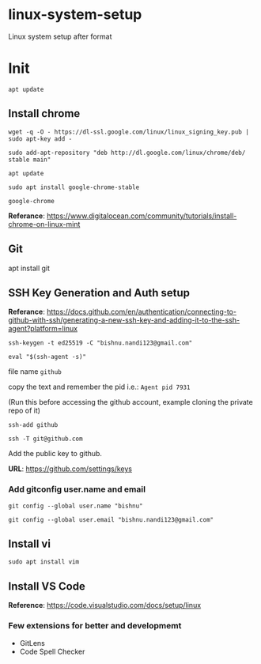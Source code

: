 # linux-system-setup
Linux system setup after format


# Init


`apt update`



## Install chrome

`wget -q -O - https://dl-ssl.google.com/linux/linux_signing_key.pub | sudo apt-key add -`

`sudo add-apt-repository "deb http://dl.google.com/linux/chrome/deb/ stable main"`

`apt update`

`sudo apt install google-chrome-stable`

`google-chrome`


**Referance**: https://www.digitalocean.com/community/tutorials/install-chrome-on-linux-mint


## Git

apt install git


## SSH Key Generation and Auth setup

**Referance**: https://docs.github.com/en/authentication/connecting-to-github-with-ssh/generating-a-new-ssh-key-and-adding-it-to-the-ssh-agent?platform=linux

`ssh-keygen -t ed25519 -C "bishnu.nandi123@gmail.com"`

`eval "$(ssh-agent -s)"`




file name `github`

copy the text and remember the pid i.e.: `Agent pid 7931`



(Run this before accessing the github account, example cloning the private repo of it)

`ssh-add github`

`ssh -T git@github.com`



Add the public key to github.


**URL**: https://github.com/settings/keys

### Add gitconfig user.name and email
`git config --global user.name "bishnu"`

`git config --global user.email "bishnu.nandi123@gmail.com"`





## Install vi

`sudo apt install vim`
 
 
 

## Install VS Code

**Reference**: https://code.visualstudio.com/docs/setup/linux

### Few extensions for better and developmemt
- GitLens
- Code Spell Checker
